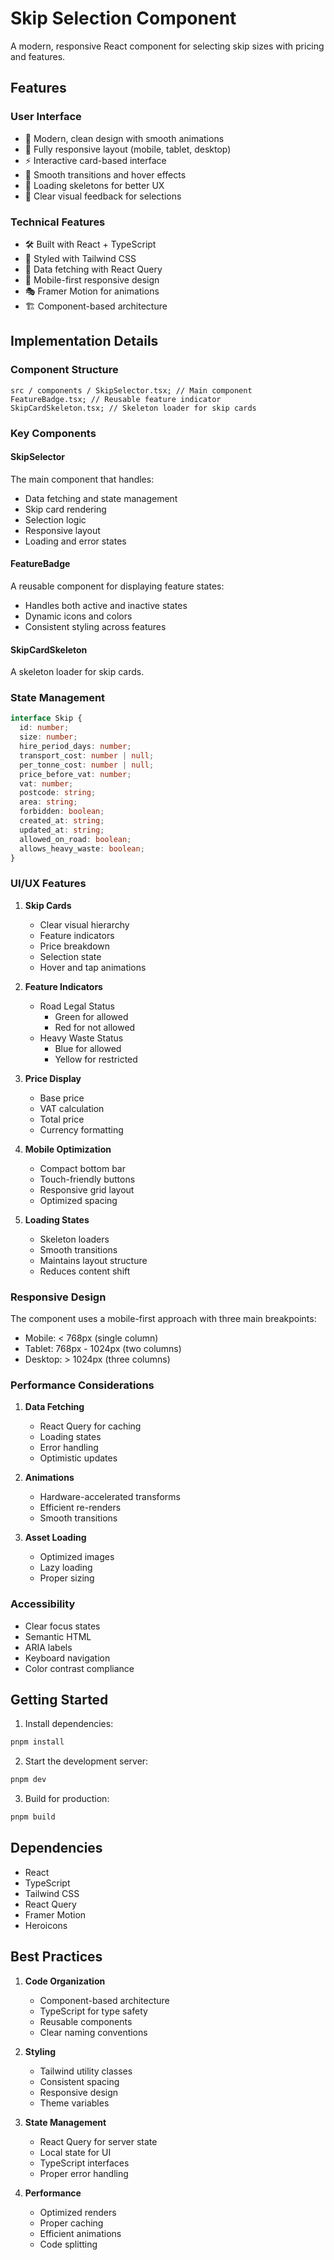 # Skip Selection Component

A modern, responsive React component for selecting skip sizes with pricing and features.

## Features

### User Interface

- 🎨 Modern, clean design with smooth animations
- 📱 Fully responsive layout (mobile, tablet, desktop)
- ⚡ Interactive card-based interface
- 🔄 Smooth transitions and hover effects
- 💫 Loading skeletons for better UX
- 🎯 Clear visual feedback for selections

### Technical Features

- 🛠 Built with React + TypeScript
- 🎨 Styled with Tailwind CSS
- 🔄 Data fetching with React Query
- 📱 Mobile-first responsive design
- 🎭 Framer Motion for animations
- 🏗 Component-based architecture

## Implementation Details

### Component Structure

```tsx
src / components / SkipSelector.tsx; // Main component
FeatureBadge.tsx; // Reusable feature indicator
SkipCardSkeleton.tsx; // Skeleton loader for skip cards
```

### Key Components

#### SkipSelector

The main component that handles:

- Data fetching and state management
- Skip card rendering
- Selection logic
- Responsive layout
- Loading and error states

#### FeatureBadge

A reusable component for displaying feature states:

- Handles both active and inactive states
- Dynamic icons and colors
- Consistent styling across features

#### SkipCardSkeleton

A skeleton loader for skip cards.

### State Management

```typescript
interface Skip {
  id: number;
  size: number;
  hire_period_days: number;
  transport_cost: number | null;
  per_tonne_cost: number | null;
  price_before_vat: number;
  vat: number;
  postcode: string;
  area: string;
  forbidden: boolean;
  created_at: string;
  updated_at: string;
  allowed_on_road: boolean;
  allows_heavy_waste: boolean;
}
```

### UI/UX Features

1. **Skip Cards**

   - Clear visual hierarchy
   - Feature indicators
   - Price breakdown
   - Selection state
   - Hover and tap animations

2. **Feature Indicators**

   - Road Legal Status
     - Green for allowed
     - Red for not allowed
   - Heavy Waste Status
     - Blue for allowed
     - Yellow for restricted

3. **Price Display**

   - Base price
   - VAT calculation
   - Total price
   - Currency formatting

4. **Mobile Optimization**

   - Compact bottom bar
   - Touch-friendly buttons
   - Responsive grid layout
   - Optimized spacing

5. **Loading States**
   - Skeleton loaders
   - Smooth transitions
   - Maintains layout structure
   - Reduces content shift

### Responsive Design

The component uses a mobile-first approach with three main breakpoints:

- Mobile: < 768px (single column)
- Tablet: 768px - 1024px (two columns)
- Desktop: > 1024px (three columns)

### Performance Considerations

1. **Data Fetching**

   - React Query for caching
   - Loading states
   - Error handling
   - Optimistic updates

2. **Animations**

   - Hardware-accelerated transforms
   - Efficient re-renders
   - Smooth transitions

3. **Asset Loading**
   - Optimized images
   - Lazy loading
   - Proper sizing

### Accessibility

- Clear focus states
- Semantic HTML
- ARIA labels
- Keyboard navigation
- Color contrast compliance

## Getting Started

1. Install dependencies:

```bash
pnpm install
```

2. Start the development server:

```bash
pnpm dev
```

3. Build for production:

```bash
pnpm build
```

## Dependencies

- React
- TypeScript
- Tailwind CSS
- React Query
- Framer Motion
- Heroicons

## Best Practices

1. **Code Organization**

   - Component-based architecture
   - TypeScript for type safety
   - Reusable components
   - Clear naming conventions

2. **Styling**

   - Tailwind utility classes
   - Consistent spacing
   - Responsive design
   - Theme variables

3. **State Management**

   - React Query for server state
   - Local state for UI
   - TypeScript interfaces
   - Proper error handling

4. **Performance**
   - Optimized renders
   - Proper caching
   - Efficient animations
   - Code splitting
